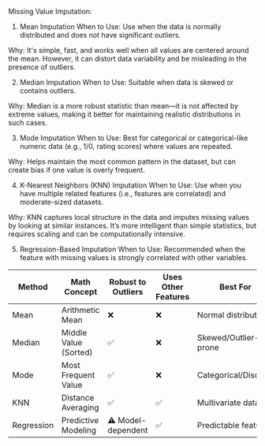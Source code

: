 Missing Value Imputation:


1. Mean Imputation
When to Use:
Use when the data is normally distributed and does not have significant outliers.

Why:
It's simple, fast, and works well when all values are centered around the mean. However, it can distort data variability and be misleading in the presence of outliers.

2. Median Imputation
When to Use:
Suitable when data is skewed or contains outliers.

Why:
Median is a more robust statistic than mean—it is not affected by extreme values, making it better for maintaining realistic distributions in such cases.

3. Mode Imputation
When to Use:
Best for categorical or categorical-like numeric data (e.g., 1/0, rating scores) where values are repeated.

Why:
Helps maintain the most common pattern in the dataset, but can create bias if one value is overly frequent.

4. K-Nearest Neighbors (KNN) Imputation
When to Use:
Use when you have multiple related features (i.e., features are correlated) and moderate-sized datasets.

Why:
KNN captures local structure in the data and imputes missing values by looking at similar instances. It’s more intelligent than simple statistics, but requires scaling and can be computationally intensive.

5. Regression-Based Imputation
When to Use:
Recommended when the feature with missing values is strongly correlated with other variables.

| Method     | Math Concept          | Robust to Outliers | Uses Other Features | Best For             |
| ---------- | --------------------- | ------------------ | ------------------- | -------------------- |
| Mean       | Arithmetic Mean       | ❌                  | ❌                   | Normal distributions |
| Median     | Middle Value (Sorted) | ✅                  | ❌                   | Skewed/Outlier-prone |
| Mode       | Most Frequent Value   | ✅                  | ❌                   | Categorical/Discrete |
| KNN        | Distance Averaging    | ✅                  | ✅                   | Multivariate data    |
| Regression | Predictive Modeling   | ⚠️ Model-dependent | ✅                   | Predictable features |












